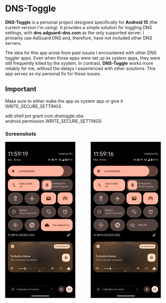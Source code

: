 # DNS-Toggle

**DNS-Toggle** is a personal project designed specifically for **Android 15** (the current version I'm using). It provides a simple solution for toggling DNS settings, with **dns.adguard-dns.com** as the only supported server. I primarily use AdGuard DNS and, therefore, have not included other DNS servers.

The idea for this app arose from past issues I encountered with other DNS toggler apps. Even when those apps were set up as system apps, they were still frequently killed by the system. In contrast, **DNS-Toggle** works more reliably for me, without the delays I experienced with other solutions. This app serves as my personal fix for these issues.

## Important
Make sure to either make the app as system app or give it WRITE_SECURE_SETTINGS

adb shell pm grant com.dnstoggle.sba android.permission.WRITE_SECURE_SETTINGS


### Screenshots

<div style="display: flex; justify-content: space-between;">
    <img src="assets/dns_on.png" alt="DNS On" style="width: 45%;"/>
    <img src="assets/dns_off.png" alt="DNS Off" style="width: 45%;"/>
</div>
